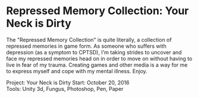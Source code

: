 # Repressed Memory Collection: Your Neck is Dirty

The "Repressed Memory Collection" is quite literally, a collection of repressed memories in game form. As someone who suffers with depression (as a symptom to CPTSD), I'm taking strides to uncover and face my repressed memories head on in order to move on without having to live in fear of my trauma. Creating games and other media is a way for me to express myself and cope with my mental illness. Enjoy.

Project: Your Neck is Dirty 
Start: October 20, 2016  
Tools: Unity 3d, Fungus, Photoshop, Pen, Paper  
